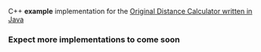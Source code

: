 C++ **example** implementation for the [Original Distance Calculator written in Java](https://github.com/Sweet-Tooth11/minecraft-distance-calculator)

### Expect more implementations to come soon
